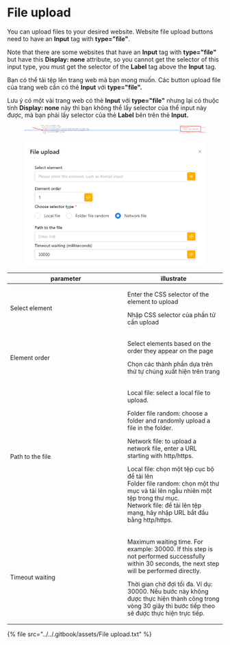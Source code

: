 # File upload

You can upload files to your desired website. Website file upload buttons need to have an **Input** tag with **type="file"**.&#x20;

Note that there are some websites that have an **Input** tag with **type="file"** but have this **Display: none** attribute, so you cannot get the selector of this input type, you must get the selector of the **Label** tag above the **Input** tag.



Bạn có thể tải tệp lên trang web mà bạn mong muốn. Các button upload file của trang web cần có thẻ **Input** với **type="file".**&#x20;

Lưu ý có một vài trang web có thẻ **Input** với **type="file"** nhưng lại có thuộc tính **Display: none** này thì bạn không thể lấy selector của thể input này được, mà bạn phải lấy selector của thẻ **Label** bên trên thẻ **Input.**

<figure><img src="../../.gitbook/assets/image (2) (1) (1) (1) (1) (1) (1) (1) (1).png" alt=""><figcaption></figcaption></figure>

<figure><img src="../../.gitbook/assets/File upload.png" alt=""><figcaption></figcaption></figure>

<table><thead><tr><th width="260">parameter</th><th>illustrate</th></tr></thead><tbody><tr><td>Select element</td><td><p>Enter the CSS selector of the element to upload</p><p></p><p>Nhập CSS selector của phần tử cần upload</p></td></tr><tr><td>Element order</td><td><p>Select elements based on the order they appear on the page</p><p></p><p>Chọn các thành phần dựa trên thứ tự chúng xuất hiện trên trang</p></td></tr><tr><td>Path to the file</td><td><p>Local file: select a local file to upload. </p><p>Folder file random: choose a folder and randomly upload a file in the folder. </p><p>Network file: to upload a network file, enter a URL starting with http/https.</p><p></p><p>Local file: chọn một tệp cục bộ để tải lên<br>Folder file random: chọn một thư mục và tải lên ngẫu nhiên một tệp trong thư mục.<br>Network file: để tải lên tệp mạng, hãy nhập URL bắt đầu bằng http/https.</p></td></tr><tr><td>Timeout waiting</td><td><p>Maximum waiting time. For example: 30000. If this step is not performed successfully within 30 seconds, the next step will be performed directly.</p><p></p><p>Thời gian chờ đợi tối đa. Ví dụ: 30000. Nếu bước này không được thực hiện thành công trong vòng 30 giây thì bước tiếp theo sẽ được thực hiện trực tiếp.</p></td></tr></tbody></table>

{% file src="../../.gitbook/assets/File upload.txt" %}
